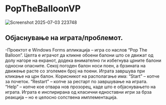 # PopTheBalloonVP
![Screenshot 2025-07-03 223748](https://github.com/user-attachments/assets/b4ca42f5-c527-489c-92bb-a878178dcfd8)
## Објаснување на играта/проблемот.
-Проектот е Windows Forms апликација – игра со наслов “Pop The Balloon”.
Целта е играчот да кликне обоени балони што се движат од долу нагоре на екранот, додека внимателно ги избегнува црните балони односни опасните.
Секој погоден балон носи поен, а брзината на движење расте со зголемен број на поени.
Играта завршува при кликање на црн балон.
Корисникот на располагање има:
	“Start” – копче за почеток.
	“Restart” – копче за рестарт по завршување на играта.
	“Help” – копче кое отвара нов прозорец, каде што е објаснувањето на играта.
Играта е инспирирана од класични едноставни игри за брза реакција – но е целосно сопствена имплементација.
